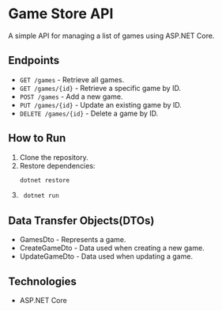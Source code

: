 # Game Store API

A simple API for managing a list of games using ASP.NET Core.

## Endpoints

- `GET /games` - Retrieve all games.
- `GET /games/{id}` - Retrieve a specific game by ID.
- `POST /games` - Add a new game.
- `PUT /games/{id}` - Update an existing game by ID.
- `DELETE /games/{id}` - Delete a game by ID.

## How to Run

1. Clone the repository.
2. Restore dependencies:
   ```bash
   dotnet restore

3. ```bash
    dotnet run

## Data Transfer Objects(DTOs)
- GamesDto - Represents a game.
- CreateGameDto - Data used when creating a new game.
- UpdateGameDto - Data used when updating a game.

## Technologies
- ASP.NET Core
